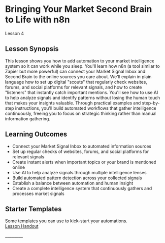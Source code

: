 # **Bringing Your Market Second Brain to Life with n8n**

Lesson 4

## **Lesson Synopsis**

This lesson shows you how to add automation to your market intelligence system so it can work while you sleep. You'll learn how n8n (a tool similar to Zapier but more powerful) can connect your Market Signal Inbox and Second Brain to the online sources you care about. We'll explain in plain language how to set up digital "scouts" that regularly check websites, forums, and social platforms for relevant signals, and how to create "listeners" that instantly catch important mentions. You'll see how to use AI to help analyze signals and identify patterns without losing the human touch that makes your insights valuable. Through practical examples and step-by-step instructions, you'll build automated workflows that gather intelligence continuously, freeing you to focus on strategic thinking rather than manual information gathering.

## **Learning Outcomes**

* Connect your Market Signal Inbox to automated information sources  
* Set up regular checks of websites, forums, and social platforms for relevant signals  
* Create instant alerts when important topics or your brand is mentioned online  
* Use AI to help analyze signals through multiple intelligence lenses  
* Build automated pattern detection across your collected signals  
* Establish a balance between automation and human insight  
* Create a complete intelligence system that continuously gathers and processes market signals

## **Starter Templates**

Some templates you can use to kick-start your automations.  
[Lesson Handout](https://docs.google.com/document/d/16tpaVJh0-RvsyOMM6NgCUaCyDfmW30nUnHL3nebiek8/edit?tab=t.0)

\_\_\_\_\_\_\_\_\_
